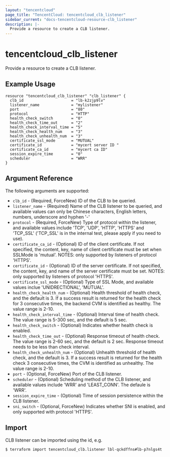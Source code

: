 ```yaml
---
layout: "tencentcloud"
page_title: "TencentCloud: tencentcloud_clb_listener"
sidebar_current: "docs-tencentcloud-resource-clb_listener"
description: |-
  Provide a resource to create a CLB listener.
---
```


# tencentcloud_clb_listener

Provide a resource to create a CLB listener.

## Example Usage

```hcl
resource "tencentcloud_clb_listener" "clb_listener" {
  clb_id                     = "lb-k2zjp9lv"
  listener_name              = "mylistener"
  port                       = "80"
  protocol                   = "HTTP"
  health_check_switch        = "0"
  health_check_time_out      = "2"
  health_check_interval_time = "5"
  health_check_health_num    = "3"
  health_check_unhealth_num  = "3"
  certificate_ssl_mode       = "MUTUAL"
  certificate_id             = "mycert server ID "
  certificate_ca_id          = "mycert ca ID"
  session_expire_time        = "0"
  scheduler                  = "WRR"
}
```

## Argument Reference

The following arguments are supported:

* `clb_id` - (Required, ForceNew) ID of the CLB to be queried.
* `listener_name` - (Required) Name of the CLB listener to be queried, and available values can only be Chinese characters, English letters, numbers, underscore and hyphen '-'
* `protocol` - (Required, ForceNew) Type of protocol within the listener, and available values include 'TCP', 'UDP', 'HTTP', 'HTTPS' and 'TCP_SSL' ('TCP_SSL' is in the internal test, please apply if you need to use).
* `certificate_ca_id` - (Optional) ID of the client certificate. If not specified, the content, key, name of client certificate must be set when SSLMode is 'mutual'. NOTES: only supported by listeners of protocol 'HTTPS'.
* `certificate_id` - (Optional) ID of the server certificate. If not specified, the content, key, and name of the server certificate must be set. NOTES: only supported by listeners of protocol 'HTTPS'.
* `certificate_ssl_mode` - (Optional) Type of SSL Mode, and available values inclue 'UNIDRECTIONAL', 'MUTUAL'.
* `health_check_health_num` - (Optional) Health threshold of health check, and the default is 3. If a success result is returned for the health check for 3 consecutive times, the backend CVM is identified as healthy. The value range is 2-10.
* `health_check_interval_time` - (Optional) Interval time of health check. The value range is 5-300 sec, and the default is 5 sec.
* `health_check_switch` - (Optional) Indicates whether health check is enabled.
* `health_check_time_out` - (Optional) Response timeout of health check. The value range is 2-60 sec, and the default is 2 sec. Response timeout needs to be less than check interval.
* `health_check_unhealth_num` - (Optional) Unhealth threshold of health check, and the default is 3. If a success result is returned for the health check 3 consecutive times, the CVM is identified as unhealthy. The value range is 2-10.
* `port` - (Optional, ForceNew) Port of the CLB listener.
* `scheduler` - (Optional) Scheduling method of the CLB listener, and available values include 'WRR' and 'LEAST_CONN'. The defaule is 'WRR'.
* `session_expire_time` - (Optional) Time of session persistence within the CLB listener.
* `sni_switch` - (Optional, ForceNew) Indicates whether SNI is enabled, and only supported with protocol 'HTTPS'.


## Import

CLB listener can be imported using the id, e.g.

```
$ terraform import tencentcloud_clb.listener lbl-qckdffns#lb-p7nlgs4t

```

